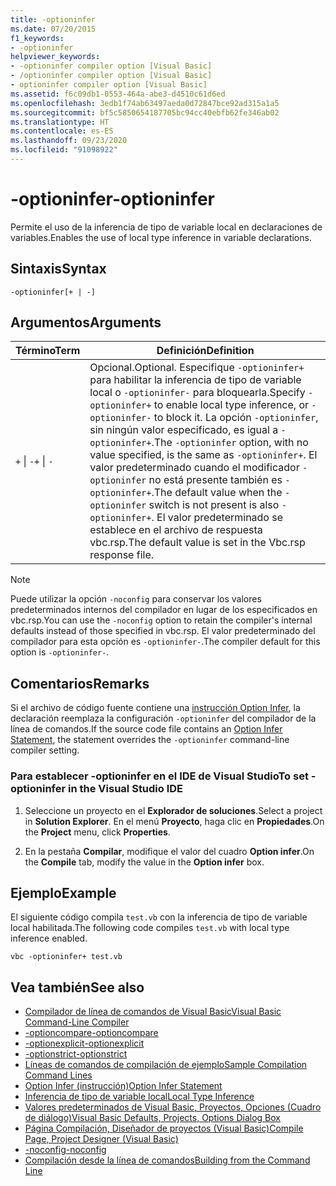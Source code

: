 ```yaml
---
title: -optioninfer
ms.date: 07/20/2015
f1_keywords:
- -optioninfer
helpviewer_keywords:
- -optioninfer compiler option [Visual Basic]
- /optioninfer compiler option [Visual Basic]
- optioninfer compiler option [Visual Basic]
ms.assetid: f6c09db1-0553-464a-abe3-d4510c61d6ed
ms.openlocfilehash: 3edb1f74ab63497aeda0d72847bce92ad315a1a5
ms.sourcegitcommit: bf5c5850654187705bc94cc40ebfb62fe346ab02
ms.translationtype: HT
ms.contentlocale: es-ES
ms.lasthandoff: 09/23/2020
ms.locfileid: "91098922"
---
```

# <a name="-optioninfer"></a><span data-ttu-id="5f8b1-102">-optioninfer</span><span class="sxs-lookup"><span data-stu-id="5f8b1-102">-optioninfer</span></span>

<span data-ttu-id="5f8b1-103">Permite el uso de la inferencia de tipo de variable local en declaraciones de variables.</span><span class="sxs-lookup"><span data-stu-id="5f8b1-103">Enables the use of local type inference in variable declarations.</span></span>  
  
## <a name="syntax"></a><span data-ttu-id="5f8b1-104">Sintaxis</span><span class="sxs-lookup"><span data-stu-id="5f8b1-104">Syntax</span></span>  
  
```console  
-optioninfer[+ | -]  
```  
  
## <a name="arguments"></a><span data-ttu-id="5f8b1-105">Argumentos</span><span class="sxs-lookup"><span data-stu-id="5f8b1-105">Arguments</span></span>  
  
|<span data-ttu-id="5f8b1-106">Término</span><span class="sxs-lookup"><span data-stu-id="5f8b1-106">Term</span></span>|<span data-ttu-id="5f8b1-107">Definición</span><span class="sxs-lookup"><span data-stu-id="5f8b1-107">Definition</span></span>|  
|---|---|  
|<span data-ttu-id="5f8b1-108">`+` &#124; `-`</span><span class="sxs-lookup"><span data-stu-id="5f8b1-108">`+` &#124; `-`</span></span>|<span data-ttu-id="5f8b1-109">Opcional.</span><span class="sxs-lookup"><span data-stu-id="5f8b1-109">Optional.</span></span> <span data-ttu-id="5f8b1-110">Especifique `-optioninfer+` para habilitar la inferencia de tipo de variable local o `-optioninfer-` para bloquearla.</span><span class="sxs-lookup"><span data-stu-id="5f8b1-110">Specify `-optioninfer+` to enable local type inference, or `-optioninfer-` to block it.</span></span> <span data-ttu-id="5f8b1-111">La opción `-optioninfer`, sin ningún valor especificado, es igual a `-optioninfer+`.</span><span class="sxs-lookup"><span data-stu-id="5f8b1-111">The `-optioninfer` option, with no value specified, is the same as `-optioninfer+`.</span></span> <span data-ttu-id="5f8b1-112">El valor predeterminado cuando el modificador `-optioninfer` no está presente también es `-optioninfer+`.</span><span class="sxs-lookup"><span data-stu-id="5f8b1-112">The default value when the `-optioninfer` switch is not present is also `-optioninfer+`.</span></span> <span data-ttu-id="5f8b1-113">El valor predeterminado se establece en el archivo de respuesta vbc.rsp.</span><span class="sxs-lookup"><span data-stu-id="5f8b1-113">The default value is set in the Vbc.rsp response file.</span></span>|  
  
> [!NOTE]
> <span data-ttu-id="5f8b1-114">Puede utilizar la opción `-noconfig` para conservar los valores predeterminados internos del compilador en lugar de los especificados en vbc.rsp.</span><span class="sxs-lookup"><span data-stu-id="5f8b1-114">You can use the `-noconfig` option to retain the compiler's internal defaults instead of those specified in vbc.rsp.</span></span> <span data-ttu-id="5f8b1-115">El valor predeterminado del compilador para esta opción es `-optioninfer-`.</span><span class="sxs-lookup"><span data-stu-id="5f8b1-115">The compiler default for this option is `-optioninfer-`.</span></span>  
  
## <a name="remarks"></a><span data-ttu-id="5f8b1-116">Comentarios</span><span class="sxs-lookup"><span data-stu-id="5f8b1-116">Remarks</span></span>  

 <span data-ttu-id="5f8b1-117">Si el archivo de código fuente contiene una [instrucción Option Infer](../../language-reference/statements/option-infer-statement.md), la declaración reemplaza la configuración `-optioninfer` del compilador de la línea de comandos.</span><span class="sxs-lookup"><span data-stu-id="5f8b1-117">If the source code file contains an [Option Infer Statement](../../language-reference/statements/option-infer-statement.md), the statement overrides the `-optioninfer` command-line compiler setting.</span></span>  
  
### <a name="to-set--optioninfer-in-the-visual-studio-ide"></a><span data-ttu-id="5f8b1-118">Para establecer -optioninfer en el IDE de Visual Studio</span><span class="sxs-lookup"><span data-stu-id="5f8b1-118">To set -optioninfer in the Visual Studio IDE</span></span>  
  
1. <span data-ttu-id="5f8b1-119">Seleccione un proyecto en el **Explorador de soluciones**.</span><span class="sxs-lookup"><span data-stu-id="5f8b1-119">Select a project in **Solution Explorer**.</span></span> <span data-ttu-id="5f8b1-120">En el menú **Proyecto**, haga clic en **Propiedades**.</span><span class="sxs-lookup"><span data-stu-id="5f8b1-120">On the **Project** menu, click **Properties**.</span></span>  
  
2. <span data-ttu-id="5f8b1-121">En la pestaña **Compilar**, modifique el valor del cuadro **Option infer**.</span><span class="sxs-lookup"><span data-stu-id="5f8b1-121">On the **Compile** tab, modify the value in the **Option infer** box.</span></span>  
  
## <a name="example"></a><span data-ttu-id="5f8b1-122">Ejemplo</span><span class="sxs-lookup"><span data-stu-id="5f8b1-122">Example</span></span>  

 <span data-ttu-id="5f8b1-123">El siguiente código compila `test.vb` con la inferencia de tipo de variable local habilitada.</span><span class="sxs-lookup"><span data-stu-id="5f8b1-123">The following code compiles `test.vb` with local type inference enabled.</span></span>  
  
```console
vbc -optioninfer+ test.vb  
```  
  
## <a name="see-also"></a><span data-ttu-id="5f8b1-124">Vea también</span><span class="sxs-lookup"><span data-stu-id="5f8b1-124">See also</span></span>

- [<span data-ttu-id="5f8b1-125">Compilador de línea de comandos de Visual Basic</span><span class="sxs-lookup"><span data-stu-id="5f8b1-125">Visual Basic Command-Line Compiler</span></span>](index.md)
- [<span data-ttu-id="5f8b1-126">-optioncompare</span><span class="sxs-lookup"><span data-stu-id="5f8b1-126">-optioncompare</span></span>](optioncompare.md)
- [<span data-ttu-id="5f8b1-127">-optionexplicit</span><span class="sxs-lookup"><span data-stu-id="5f8b1-127">-optionexplicit</span></span>](optionexplicit.md)
- [<span data-ttu-id="5f8b1-128">-optionstrict</span><span class="sxs-lookup"><span data-stu-id="5f8b1-128">-optionstrict</span></span>](optionstrict.md)
- [<span data-ttu-id="5f8b1-129">Líneas de comandos de compilación de ejemplo</span><span class="sxs-lookup"><span data-stu-id="5f8b1-129">Sample Compilation Command Lines</span></span>](sample-compilation-command-lines.md)
- [<span data-ttu-id="5f8b1-130">Option Infer (instrucción)</span><span class="sxs-lookup"><span data-stu-id="5f8b1-130">Option Infer Statement</span></span>](../../language-reference/statements/option-infer-statement.md)
- [<span data-ttu-id="5f8b1-131">Inferencia de tipo de variable local</span><span class="sxs-lookup"><span data-stu-id="5f8b1-131">Local Type Inference</span></span>](../../programming-guide/language-features/variables/local-type-inference.md)
- [<span data-ttu-id="5f8b1-132">Valores predeterminados de Visual Basic, Proyectos, Opciones (Cuadro de diálogo)</span><span class="sxs-lookup"><span data-stu-id="5f8b1-132">Visual Basic Defaults, Projects, Options Dialog Box</span></span>](/visualstudio/ide/reference/visual-basic-defaults-projects-options-dialog-box)
- [<span data-ttu-id="5f8b1-133">Página Compilación, Diseñador de proyectos (Visual Basic)</span><span class="sxs-lookup"><span data-stu-id="5f8b1-133">Compile Page, Project Designer (Visual Basic)</span></span>](/visualstudio/ide/reference/compile-page-project-designer-visual-basic)
- [<span data-ttu-id="5f8b1-134">-noconfig</span><span class="sxs-lookup"><span data-stu-id="5f8b1-134">-noconfig</span></span>](noconfig.md)
- [<span data-ttu-id="5f8b1-135">Compilación desde la línea de comandos</span><span class="sxs-lookup"><span data-stu-id="5f8b1-135">Building from the Command Line</span></span>](building-from-the-command-line.md)
